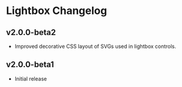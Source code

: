 # Lightbox Changelog

## v2.0.0-beta2

- Improved decorative CSS layout of SVGs used in lightbox controls.

## v2.0.0-beta1

- Initial release
